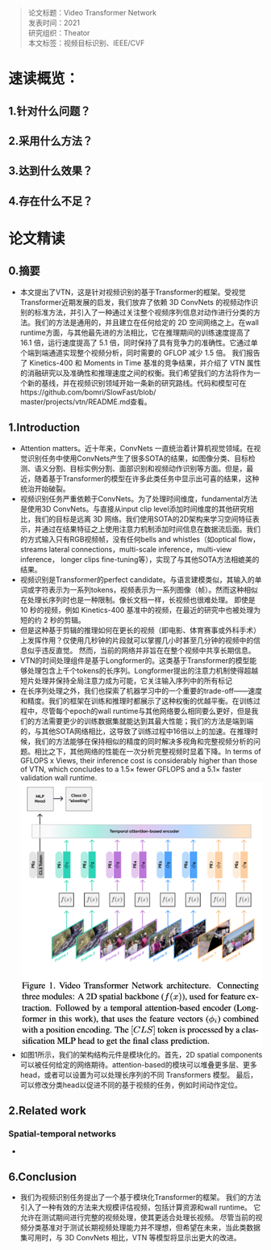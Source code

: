 >论文标题：Video Transformer Network  
发表时间：2021  
研究组织：Theator    
本文标签：视频目标识别、IEEE/CVF

# 速读概览：
## 1.针对什么问题？ 
  
    
## 2.采用什么方法？
  
    
## 3.达到什么效果？  
  
## 4.存在什么不足？



# 论文精读
## 0.摘要
* 本文提出了VTN，这是针对视频识别的基于Transformer的框架。受视觉Transformer近期发展的启发，我们放弃了依赖 3D ConvNets 的视频动作识别的标准方法，并引入了一种通过关注整个视频序列信息对动作进行分类的方法。我们的方法是通用的，并且建立在任何给定的 2D 空间网络之上。在wall runtime方面，与其他最先进的方法相比，它在推理期间的训练速度提高了 16.1 倍，运行速度提高了 5.1 倍，同时保持了具有竞争力的准确性。它通过单个端到端通道实现整个视频分析，同时需要的 GFLOP 减少 1.5 倍。 我们报告了 Kinetics-400 和 Moments in Time 基准的竞争结果，并介绍了 VTN 属性的消融研究以及准确性和推理速度之间的权衡。我们希望我们的方法将作为一个新的基线，并在视频识别领域开始一条新的研究路线。代码和模型可在https://github.com/bomri/SlowFast/blob/ master/projects/vtn/README.md查看。

## 1.Introduction
* Attention matters。近十年来，ConvNets 一直统治着计算机视觉领域。在视觉识别任务中使用ConvNets产生了很多SOTA的结果，如图像分类、目标检测、语义分割、目标实例分割、面部识别和视频动作识别等方面。但是，最近，随着基于Transformer的模型在许多此类任务中显示出可喜的结果，这种统治开始破裂。
* 视频识别任务严重依赖于ConvNets。为了处理时间维度，fundamental方法是使用3D ConvNets。与直接从input clip level添加时间维度的其他研究相比，我们的目标是远离 3D 网络。我们使用SOTA的2D架构来学习空间特征表示，并通过在结果特征之上使用注意力机制添加时间信息在数据流后面。我们的方式输入只有RGB视频帧，没有任何bells and whistles（如optical flow，streams lateral connections，multi-scale inference，multi-view inference， longer clips fine-tuning等），实现了与其他SOTA方法相媲美的结果。
* 视频识别是Transformer的perfect candidate。与语言建模类似，其输入的单词或字符表示为一系列tokens，视频表示为一系列图像（帧）。然而这种相似在处理长序列时也是一种限制。像长文档一样，长视频也很难处理。 即使是 10 秒的视频，例如 Kinetics-400 基准中的视频，在最近的研究中也被处理为短的约 2 秒的剪辑。
* 但是这种基于剪辑的推理如何在更长的视频（即电影、体育赛事或外科手术）上发挥作用？仅使用几秒钟的片段就可以掌握几小时甚至几分钟的视频中的信息似乎违反直觉。 然而，当前的网络并非旨在在整个视频中共享长期信息。
* VTN的时间处理组件是基于Longformer的。这类基于Transformer的模型能够处理包含上千个tokens的长序列。Longformer提出的注意力机制使得超越短片处理并保持全局注意力成为可能，它关注输入序列中的所有标记
* 在长序列处理之外，我们也探索了机器学习中的一个重要的trade-off——速度和精度。我们的框架在训练和推理时都展示了这种权衡的优越平衡。在训练过程中，尽管每个epoch的wall runtime与其他网络要么相同要么更好，但是我们的方法需要更少的训练数据集就能达到其最大性能；我们的方法是端到端的，与其他SOTA网络相比，这导致了训练过程中16倍以上的加速。在推理时候，我们的方法能够在保持相似的精度的同时解决多视角和完整视频分析的问题。相比之下，其他网络的性能在一次分析完整视频时显着下降。In terms of GFLOPS x Views, their inference cost is considerably higher than those of VTN, which concludes to a 1.5× fewer GFLOPS and a 5.1× faster validation wall runtime.
![avatar](./img/VTN-f1.png)
* 如图1所示，我们的架构结构元件是模块化的。首先，2D spatial components可以被任何给定的网络期待。attention-based的模块可以堆叠更多层、更多head，或者可以设置为可以处理长序列的不同 Transformers 模型。 最后，可以修改分类head以促进不同的基于视频的任务，例如时间动作定位。

## 2.Related work
### Spatial-temporal networks
* 

## 6.Conclusion
* 我们为视频识别任务提出了一个基于模块化Transformer的框架。 我们的方法引入了一种有效的方法来大规模评估视频，包括计算资源和wall runtime。 它允许在测试期间进行完整的视频处理，使其更适合处理长视频。 尽管当前的视频分类基准对于测试长期视频处理能力并不理想，但希望在未来，当此类数据集可用时，与 3D ConvNets 相比，VTN 等模型将显示出更大的改进。